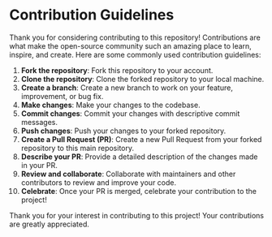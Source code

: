 # Contribution Guidelines

Thank you for considering contributing to this repository! Contributions are what make the open-source community such an amazing place to learn, inspire, and create. Here are some commonly used contribution guidelines:

1. **Fork the repository**: Fork this repository to your account.
2. **Clone the repository**: Clone the forked repository to your local machine.
3. **Create a branch**: Create a new branch to work on your feature, improvement, or bug fix.
4. **Make changes**: Make your changes to the codebase.
5. **Commit changes**: Commit your changes with descriptive commit messages.
6. **Push changes**: Push your changes to your forked repository.
7. **Create a Pull Request (PR)**: Create a new Pull Request from your forked repository to this main repository.
8. **Describe your PR**: Provide a detailed description of the changes made in your PR.
9. **Review and collaborate**: Collaborate with maintainers and other contributors to review and improve your code.
10. **Celebrate**: Once your PR is merged, celebrate your contribution to the project!

Thank you for your interest in contributing to this project! Your contributions are greatly appreciated.
